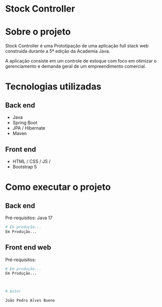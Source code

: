 # Stock Controller

# Sobre o projeto


Stock Controller é uma Prototipação de uma aplicação full stack web construída durante a 5ª edição da Academia Java.

A aplicação consiste em um controle de estoque com foco em otimizar o gerenciamento e demanda geral de um empreendimento comercial.



# Tecnologias utilizadas
## Back end
- Java
- Spring Boot
- JPA / Hibernate
- Maven
  
## Front end
- HTML / CSS / JS /
- Bootstrap 5



# Como executar o projeto

## Back end
Pré-requisitos: Java 17

```bash
# Em produção...
Em Produção...
```

## Front end web
Pré-requisitos:

```bash
# Em produção...
Em Produção...



# Autor

João Pedro Alves Bueno
